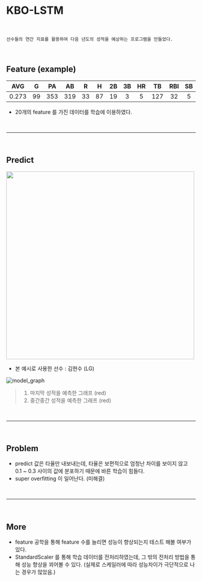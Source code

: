 
# KBO-LSTM

<br/>

    선수들의 연간 지표를 활용하여 다음 년도의 성적을 예상하는 프로그램을 만들었다. 

<br/>

## Feature (example)

|AVG|G|PA|AB|R|H|2B|3B|HR|TB|RBI|SB|CS|BB|HBP|SO|GDP|SLG|OBP|E|
|:---:|:---:|:---:|:---:|:---:|:---:|:---:|:---:|:---:|:---:|:---:|:---:|:---:|:---:|:---:|:---:|:---:|:---:|:---:|:---:|
|0.273|99|353|319|33|87|19|3|5|127|32|5|2|26|5|46|12|0.398|0.335|3|

- 20개의 feature 를 가진 데이터를 학습에 이용하였다. 

<br/>

-----

<br/>

## Predict

<img 
    src="https://user-images.githubusercontent.com/71556009/185950621-14c1b60d-4509-4efb-aa71-0e158639567a.jpg"
    width="500px" 
    height="500px"
/>
- 본 예시로 사용한 선수 : 김현수 (LG)

![model_graph](https://user-images.githubusercontent.com/71556009/185950647-517409ee-da4b-4e76-8f6e-098af75bdd0e.png)

> 1. 마지막 성적을 예측한 그래프 (red)
> 2. 중간중간 성적을 예측한 그래프 (red)

<br/>

-----

<br/>

## Problem

- predict 값은 타율만 내보내는데, 타율은 보편적으로 엄청난 차이를 보이지 않고 0.1 ~ 0.3 사이의 값에 분포하기 때문에 바른 학습이 힘들다.
- super overfitting 이 일어난다. (미해결)

<br/>

-----

<br/>

## More

- feature 공학을 통해 feature 수를 늘리면 성능이 향상되는지 테스트 해볼 여부가 있다.
- StandardScaler 를 통해 학습 데이터를 전처리하였는데, 그 밖의 전처리 방법을 통해 성능 향상을 꾀어볼 수 있다. (실제로 스케일러에 따라 성능차이가 극단적으로 나는 경우가 많았음.)

<br/>